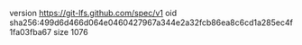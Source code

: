 version https://git-lfs.github.com/spec/v1
oid sha256:499d6d466d064e0460427967a344e2a32fcb86ea8c6cd1a285ec4f1fa03fba67
size 1076
